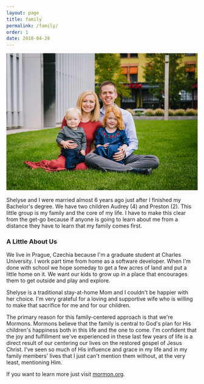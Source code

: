 ```yaml
---
layout: page
title: family
permalink: /family/
order: 1
date: 2018-04-28
---
```


<img src="/images/the-fam.jpg" alt="The Fam" class="img-responsive" style="width=;" />

<p class="lead">
Shelyse and I were married almost 6 years ago just after I finished my Bachelor's degree. We have two children Audrey (4) and Preston (2). This little group is my family and the core of my life. I have to make this clear from the get-go because if anyone is going to learn about me from a distance they have to learn that my family comes first.
</p>

### A Little About Us

We live in Prague, Czechia because I'm a graduate student at Charles University. I work part time from home as a software developer. When I'm done with school we hope someday to get a few acres of land and put a little home on it. We want our kids to grow up in a place that encourages them to get outside and play and explore.

Shelyse is a traditional stay-at-home Mom and I couldn't be happier with her choice. I'm very grateful for a loving and supportive wife who is willing to make that sacrifice for me and for our children.

The primary reason for this family-centered approach is that we're Mormons. Mormons believe that the family is central to God's plan for His children's happiness both in this life and the one to come. I'm confident that the joy and fulfillment we've experienced in these last few years of life is a direct result of our centering our lives on the restored gospel of Jesus Christ. I've seen so much of His influence and grace in my life and in my family members' lives that I just can't mention them without, at the very least, mentioning Him.

If you want to learn more just visit [mormon.org](https://www.mormon.org).

